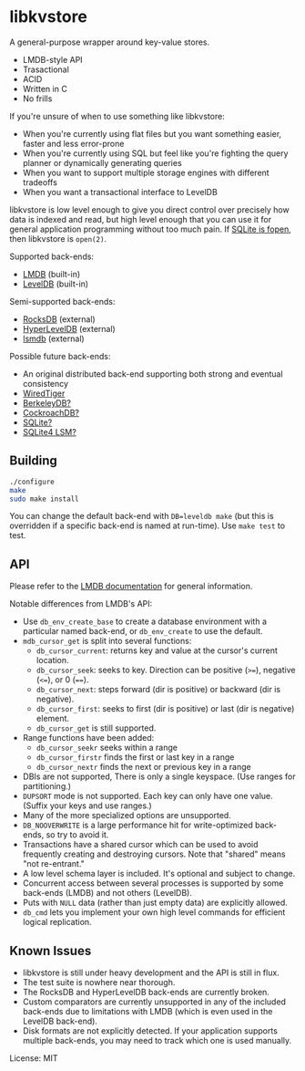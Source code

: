 libkvstore
==========

A general-purpose wrapper around key-value stores.

- LMDB-style API
- Trasactional
- ACID
- Written in C
- No frills

If you're unsure of when to use something like libkvstore:

- When you're currently using flat files but you want something easier, faster and less error-prone
- When you're currently using SQL but feel like you're fighting the query planner or dynamically generating queries
- When you want to support multiple storage engines with different tradeoffs
- When you want a transactional interface to LevelDB

libkvstore is low level enough to give you direct control over precisely how data is indexed and read, but high level enough that you can use it for general application programming without too much pain. If [SQLite is fopen](https://www.sqlite.org/whentouse.html), then libkvstore is `open(2)`.

Supported back-ends:

- [LMDB](https://symas.com/products/lightning-memory-mapped-database/) (built-in)
- [LevelDB](https://github.com/google/leveldb) (built-in)

Semi-supported back-ends:
- [RocksDB](http://rocksdb.org/) (external)
- [HyperLevelDB](https://github.com/rescrv/HyperLevelDB) (external)
- [lsmdb](https://github.com/btrask/lsmdb) (external)

Possible future back-ends:

- An original distributed back-end supporting both strong and eventual consistency
- [WiredTiger](https://docs.mongodb.com/manual/core/wiredtiger/)
- [BerkeleyDB?](http://www.oracle.com/us/products/database/berkeley-db/index.html)
- [CockroachDB?](https://github.com/cockroachdb/cockroach)
- [SQLite?](https://www.sqlite.org/)
- [SQLite4 LSM?](https://www.sqlite.org/src4/doc/trunk/www/lsmusr.wiki)

Building
--------

```sh
./configure
make
sudo make install
```

You can change the default back-end with `DB=leveldb make` (but this is overridden if a specific back-end is named at run-time). Use `make test` to test.

API
---

Please refer to the [LMDB documentation](http://lmdb.tech/doc/group__mdb.html) for general information.

Notable differences from LMDB's API:

- Use `db_env_create_base` to create a database environment with a particular named back-end, or `db_env_create` to use the default.
- `mdb_cursor_get` is split into several functions:
	- `db_cursor_current`: returns key and value at the cursor's current location.
	- `db_cursor_seek`: seeks to key. Direction can be positive (`>=`), negative (`<=`), or 0 (`==`).
	- `db_cursor_next`: steps forward (dir is positive) or backward (dir is negative).
	- `db_cursor_first`: seeks to first (dir is positive) or last (dir is negative) element.
	- `db_cursor_get` is still supported.
- Range functions have been added:
	- `db_cursor_seekr` seeks within a range
	- `db_cursor_firstr` finds the first or last key in a range
	- `db_cursor_nextr` finds the next or previous key in a range
- DBIs are not supported, There is only a single keyspace. (Use ranges for partitioning.)
- `DUPSORT` mode is not supported. Each key can only have one value. (Suffix your keys and use ranges.)
- Many of the more specialized options are unsupported.
- `DB_NOOVERWRITE` is a large performance hit for write-optimized back-ends, so try to avoid it.
- Transactions have a shared cursor which can be used to avoid frequently creating and destroying cursors. Note that "shared" means "not re-entrant."
- A low level schema layer is included. It's optional and subject to change.
- Concurrent access between several processes is supported by some back-ends (LMDB) and not others (LevelDB).
- Puts with `NULL` data (rather than just empty data) are explicitly allowed.
- `db_cmd` lets you implement your own high level commands for efficient logical replication.

Known Issues
------------

- libkvstore is still under heavy development and the API is still in flux.
- The test suite is nowhere near thorough.
- The RocksDB and HyperLevelDB back-ends are currently broken.
- Custom comparators are currently unsupported in any of the included back-ends due to limitations with LMDB (which is even used in the LevelDB back-end).
- Disk formats are not explicitly detected. If your application supports multiple back-ends, you may need to track which one is used manually.

License: MIT

